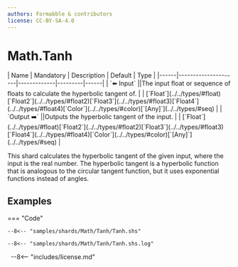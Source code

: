 ```yaml
---
authors: Formabble & contributors
license: CC-BY-SA-4.0
---
```



# Math.Tanh

<div class="sh-parameters" markdown="1">
| Name | Mandatory | Description | Default | Type |
|------|---------------------|-------------|---------|------|
| `⬅️ Input` ||The input float or sequence of floats to calculate the hyperbolic tangent of. | | [`Float`](../../types/#float)[`Float2`](../../types/#float2)[`Float3`](../../types/#float3)[`Float4`](../../types/#float4)[`Color`](../../types/#color)[`[Any]`](../../types/#seq) |
| `Output ➡️` ||Outputs the hyperbolic tangent of the input. | | [`Float`](../../types/#float)[`Float2`](../../types/#float2)[`Float3`](../../types/#float3)[`Float4`](../../types/#float4)[`Color`](../../types/#color)[`[Any]`](../../types/#seq) |

</div>

This shard calculates the hyperbolic tangent of the given input, where the input is the real number. The hyperbolic tangent is a hyperbolic function that is analogous to the circular tangent function, but it uses exponential functions instead of angles.

## Examples

=== "Code"

  ```x86asm linenums="1"
  --8<-- "samples/shards/Math/Tanh/Tanh.shs"
  ```

  ```
  --8<-- "samples/shards/Math/Tanh/Tanh.shs.log"
  ```
&nbsp;
--8<-- "includes/license.md"

